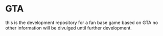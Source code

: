 # GTA
this is the development repository for a fan base game based on GTA no other information will be divulged until further development.
